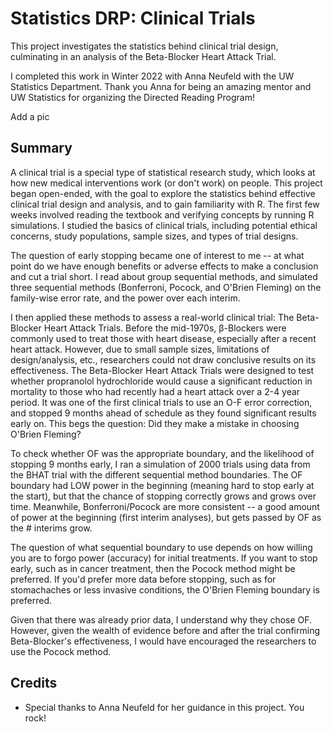 # Statistics DRP: Clinical Trials

This project investigates the statistics behind clinical trial design, culminating in an analysis of the Beta-Blocker Heart Attack Trial.

I completed this work in Winter 2022 with Anna Neufeld with the UW Statistics Department. Thank you Anna for being an amazing mentor and UW Statistics for organizing the Directed Reading Program!

Add a pic

## Summary

A clinical trial is a special type of statistical research study, which looks at how new medical interventions work (or don't work) on people. This project began open-ended, with the goal to explore the statistics behind effective clinical trial design and analysis, and to gain familiarity with R. The first few weeks involved reading the textbook and verifying concepts by running R simulations. I studied the basics of clinical trials, including potential ethical concerns, study populations, sample sizes, and types of trial designs. 

The question of early stopping became one of interest to me -- at what point do we have enough benefits or adverse effects to make a conclusion and cut a trial short. I read about group sequential methods, and simulated three sequential methods (Bonferroni, Pocock, and O'Brien Fleming) on the family-wise error rate, and the power over each interim.

I then applied these methods to assess a real-world clinical trial: The Beta-Blocker Heart Attack Trials. Before the mid-1970s, β-Blockers were commonly used to treat those with heart disease, especially after a recent heart attack. However, due to small sample sizes, limitations of design/analysis, etc., researchers could not draw conclusive results on its effectiveness. The Beta-Blocker Heart Attack Trials were designed to test whether propranolol hydrochloride would cause a significant reduction in mortality to those who had recently had a heart attack over a 2-4 year period. It was one of the first clinical trials to use an O-F error correction, and stopped 9 months ahead of schedule as they found significant results early on. This begs the question: Did they make a mistake in choosing O'Brien Fleming?

To check whether OF was the appropriate boundary, and the likelihood of stopping 9 months early, I ran a simulation of 2000 trials using data from the BHAT trial with the different sequential method boundaries. The OF boundary had LOW power in the beginning (meaning hard to stop early at the start), but that the chance of stopping correctly grows and grows over time. Meanwhile, Bonferroni/Pocock are more consistent -- a good amount of power at the beginning (first interim analyses), but gets passed by OF as the # interims grow.

The question of what sequential boundary to use depends on how willing you are to forgo power (accuracy) for initial treatments. If you want to stop early, such as in cancer treatment, then the Pocock method might be preferred. If you'd prefer more data before stopping, such as for stomachaches or less invasive conditions, the O'Brien Fleming boundary is preferred.

Given that there was already prior data, I understand why they chose OF. However, given the wealth of evidence before and after the trial confirming Beta-Blocker's effectiveness, I would have encouraged the researchers to use the Pocock method.

## Credits
* Special thanks to Anna Neufeld for her guidance in this project. You rock!

